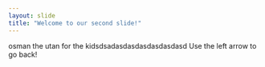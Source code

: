 ```yaml
---
layout: slide
title: "Welcome to our second slide!"
---
```

osman the utan for the kidsdsadasdasdasdasdasdasd
Use the left arrow to go back!
